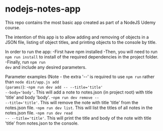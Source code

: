 # nodejs-notes-app

This repo contains the most basic app created as part of a NodeJS Udemy course.

The intention of this app is to allow adding and removing of objects in a JSON file, listing of object titles, and printing objects to the console by title.

In order to run the app:
-First have npm installed
-Then, you will need to run <code>npm run install</code> to install of the required dependencies in the project folder. 
-Finally, run <code>npm run dev</code> and include any desired parameters.

Parameter examples (Note - the extra '--' is required to use <code>npm run</code> rather than <code>node dist/app.js add (params)</code>):
-<code>npm run dev add -- --title='title' --body='body'</code>. This will add a note to notes.json (in project root) with title 'title' and body 'body'.
-<code>npm run dev remove -- --title='title'</code>. This will remove the note with title 'title' from the notes.json file.
-<code>npm run dev list</code>. This will list the titles of all notes in the notes.json file.
-<code>npm run dev read -- --title='title'</code>. This will print the title and body of the note with title 'title' from notes.json to the console.
